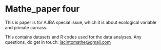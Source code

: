 # Mathe_paper four
This is paper is for AJBA special issue, which it is about ecological variable and primate carcass. 

This contains datasets and R codes used for the data analyses.
Any questions, do get in touch: jacintomathe@gmail.com

